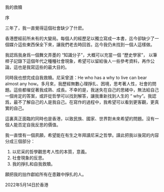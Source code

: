 我的救贖

序

三年了，我一直覺得這個社會缺少了什麽。

香港歷經前所未有的大變局。每個人的經歷足以獨立寫成一本書，迄今卻缺少了一個媒介這些東西保全下來，讓我們老去時回首。迄今我仍未找到一個人這樣做。

我認爲我身爲一個舞文弄墨的 “知識分子”，大概可以充當一個 “歷史學家”， 以筆桿子記錄下這個年代之種種社會現象，希望可以留給後人一些參考資料，再作公論，這也是我寫這些的最大目的。

同時我也想完成自我救贖。尼采曾道：He who has a why to live can bear almost any how。多月來，我歷經無數心理掙扎、困境，思考著人性，社會的問題。這些都催促著我成熟、成長。不幸的是，我迷失在自己的思緒中，無法給自己一個肯定的答案，或許從哲學可以找到解答，讓我重新找到人生的 “ why”。我認爲，最不了解自己的人是我自己。在寫作的過程中，我希望可以看到更客觀，更真實的自己。 

這裏真正面臨的同時也是香港，以致民族、國家、世界對未來希望的問題。沒有一個人能否定自我反思的價值。

我一直懷有一個夙願，希望能在有生之年拜讀尼采之哲學。謹此把我以後寫的内容分成三個部分：

1. 以尼采的哲學觀思考人性的本質，意義。
2. 社會現象的反思。
3. 我的掙扎和自我救贖。

願把我的拙作獻給所有在患難中掙扎的人。

2022年5月14日於香港
